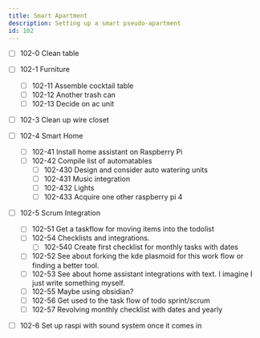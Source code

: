 ```yaml
---
title: Smart Apartment
description: Setting up a smart pseudo-apartment
id: 102
---
```



- [ ] 102-0 Clean table
- [ ] 102-1 Furniture
  - [ ] 102-11 Assemble cocktail table
  - [ ] 102-12 Another trash can
  - [ ] 102-13 Decide on ac unit
- [ ] 102-3 Clean up wire closet
- [ ] 102-4 Smart Home
  - [ ] 102-41 Install home assistant on Raspberry Pi
  - [ ] 102-42 Compile list of automatables
    - [ ] 102-430 Design and consider auto watering units
    - [ ] 102-431 Music integration
    - [ ] 102-432 Lights
    - [ ] 102-433 Acquire one other raspberry pi 4
- [ ] 102-5 Scrum Integration
  - [ ] 102-51 Get a taskflow for moving items into the todolist
  - [ ] 102-54 Checklists and integrations.
    - [ ] 102-540 Create first checklist for monthly tasks with dates
  - [ ] 102-52 See about forking the kde plasmoid for this work flow or finding
        a better tool.
  - [ ] 102-53 See about home assistant integrations with text. I imagine I
        just write something myself.
  - [ ] 102-55 Maybe using obsidian?
  - [ ] 102-56 Get used to the task flow of todo sprint/scrum
  - [ ] 102-57 Revolving monthly checklist with dates and yearly
- [ ] 102-6 Set up raspi with sound system once it comes in



